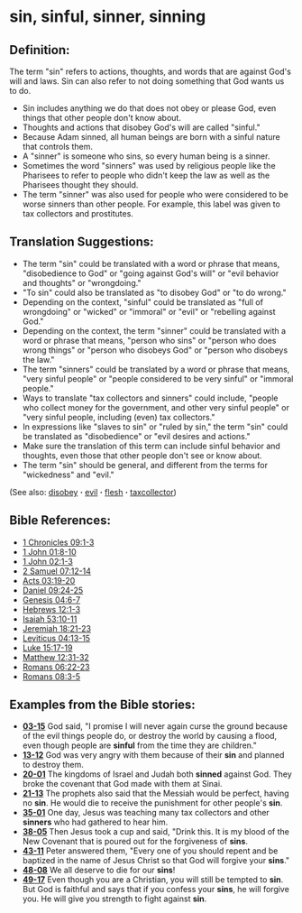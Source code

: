 # sin, sinful, sinner, sinning #

## Definition: ##

The term "sin" refers to actions, thoughts, and words that are against God's will and laws. Sin can also refer to not doing something that God wants us to do.

* Sin includes anything we do that does not obey or please God, even things that other people don't know about.
* Thoughts and actions that disobey God's will are called "sinful."
* Because Adam sinned, all human beings are born with a sinful nature that controls them.
* A "sinner" is someone who sins, so every human being is a sinner.
* Sometimes the word "sinners" was used by religious people like the Pharisees to refer to people who didn't keep the law as well as the Pharisees thought they should.
* The term "sinner" was also used for people who were considered to be worse sinners than other people. For example, this label was given to tax collectors and prostitutes.

## Translation Suggestions: ##

* The term "sin" could be translated with a word or phrase that means, "disobedience to God" or "going against God's will" or "evil behavior and thoughts" or "wrongdoing."
* "To sin" could also be translated as "to disobey God" or "to do wrong."
* Depending on the context, "sinful" could be translated as  "full of wrongdoing" or "wicked" or "immoral" or "evil" or "rebelling against God."
* Depending on the context, the term "sinner" could be translated with a word or phrase that means, "person who sins" or "person who does wrong things" or "person who disobeys God" or "person who disobeys the law."
* The term "sinners" could be translated by a word or phrase that means, "very sinful people" or "people considered to be very sinful" or "immoral people."
* Ways to translate "tax collectors and sinners" could include, "people who collect money for the government, and other very sinful people" or "very sinful people, including (even) tax collectors."
* In expressions like "slaves to sin" or "ruled by sin," the term "sin" could be translated as "disobedience" or "evil desires and actions."
* Make sure the translation of this term can include sinful behavior and thoughts, even those that other people don't see or know about.
* The term "sin" should be general, and different from the terms for "wickedness" and "evil."

(See also: [disobey](../other/disobey.md) **·** [evil](../kt/evil.md) **·** [flesh](../kt/flesh.md) **·** [taxcollector](../other/taxcollector.md))

## Bible References: ##

* [1 Chronicles 09:1-3](https://door43.org/en/bible/notes/1ch/09/01)
* [1 John 01:8-10](https://door43.org/en/bible/notes/1jn/01/08)
* [1 John 02:1-3](https://door43.org/en/bible/notes/1jn/02/01)
* [2 Samuel 07:12-14](https://door43.org/en/bible/notes/2sa/07/12)
* [Acts 03:19-20](https://door43.org/en/bible/notes/act/03/19)
* [Daniel 09:24-25](https://door43.org/en/bible/notes/dan/09/24)
* [Genesis 04:6-7](https://door43.org/en/bible/notes/gen/04/06)
* [Hebrews 12:1-3](https://door43.org/en/bible/notes/heb/12/01)
* [Isaiah 53:10-11](https://door43.org/en/bible/notes/isa/53/10)
* [Jeremiah 18:21-23](https://door43.org/en/bible/notes/jer/18/21)
* [Leviticus 04:13-15](https://door43.org/en/bible/notes/lev/04/13)
* [Luke 15:17-19](https://door43.org/en/bible/notes/luk/15/17)
* [Matthew 12:31-32](https://door43.org/en/bible/notes/mat/12/31)
* [Romans 06:22-23](https://door43.org/en/bible/notes/rom/06/22)
* [Romans 08:3-5](https://door43.org/en/bible/notes/rom/08/03)

## Examples from the Bible stories: ##

* __[03-15](https://door43.org/en/obs/notes/frames/03-15)__ God said, "I promise I will never again curse the ground because of the evil things people do, or destroy the world by causing a flood, even though people are __sinful__  from the time they are children."
* __[13-12](https://door43.org/en/obs/notes/frames/13-12)__ God was very angry with them because of their __sin__  and planned to destroy them.
* __[20-01](https://door43.org/en/obs/notes/frames/20-01)__ The kingdoms of Israel and Judah both __sinned__  against God. They broke the covenant that God made with them at Sinai.
* __[21-13](https://door43.org/en/obs/notes/frames/21-13)__ The prophets also said that the Messiah would be perfect, having no __sin__. He would die to receive the punishment for other people's __sin__.
* __[35-01](https://door43.org/en/obs/notes/frames/35-01)__ One day, Jesus was teaching many tax collectors and other __sinners__  who had gathered to hear him.
* __[38-05](https://door43.org/en/obs/notes/frames/38-05)__ Then Jesus took a cup and said, "Drink this. It is my blood of the New Covenant that is poured out for the forgiveness of __sins__.
* __[43-11](https://door43.org/en/obs/notes/frames/43-11)__ Peter answered them, "Every one of you should repent and be baptized in the name of Jesus Christ so that God will forgive your __sins__."
* __[48-08](https://door43.org/en/obs/notes/frames/48-08)__ We all deserve to die for our __sins__!
* __[49-17](https://door43.org/en/obs/notes/frames/49-17)__ Even though you are a Christian, you will still be tempted to __sin__. But God is faithful and says that if you confess your __sins__, he will forgive you. He will give you strength to fight against __sin__.


